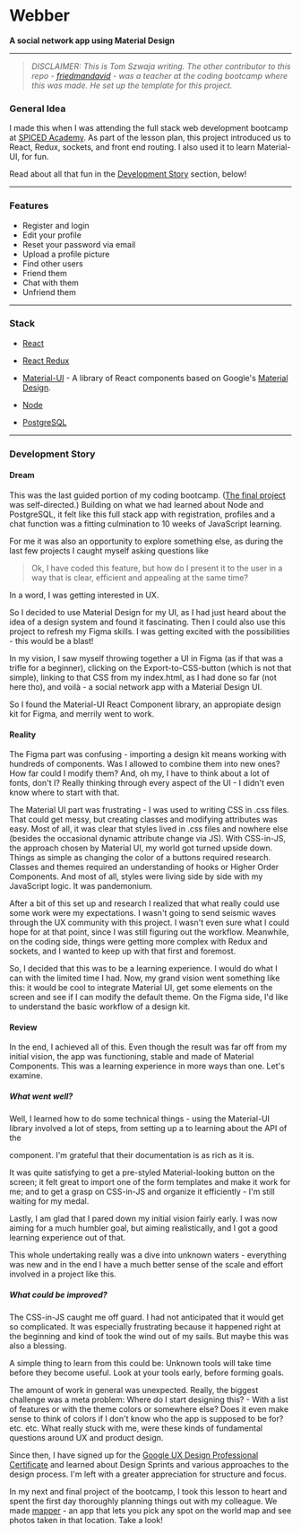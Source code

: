 # Webber

**A social network app using Material Design**

---

>   *DISCLAIMER: This is Tom Szwaja writing. The other contributor to this repo - [friedmandavid](https://github.com/friedmandavid) -  was a teacher at the coding bootcamp where this was made. He set up the template for this project.*

### General Idea

I made this when I was attending the full stack web development bootcamp at [SPICED Academy](https://www.spiced-academy.com/en). As part of the lesson plan, this project introduced us to React, Redux, sockets, and front end routing. I also used it to learn Material-UI, for fun.

Read about all that fun in the [Development Story](#development-story) section, below!

---

### Features

*   Register and login 
*   Edit your profile
*   Reset your password via email
*   Upload a profile picture 
*   Find other users
*   Friend them
*   Chat with them
*   Unfriend them

---

### Stack

*   [React](https://reactjs.org/)
*   [React Redux](https://react-redux.js.org/)
*   [Material-UI](https://material-ui.com/) - A library of React components based on Google's [Material Design](https://material.io/).

*   [Node](https://nodejs.org/en/about/)
*   [PostgreSQL](https://www.postgresql.org/about/)

---

<a id="development-story"> </a>

### Development Story

#### Dream

This was the last guided portion of my coding bootcamp. ([The final project](https://github.com/Return180bpm/imagerouter) was self-directed.) Building on what we had learned about Node and PostgreSQL, it felt like this full stack app with registration, profiles and a chat function was a fitting culmination to 10 weeks of JavaScript learning.

For me it was also an opportunity to explore something else, as during the last few projects I caught myself asking questions like

>   Ok, I have coded this feature, but how do I present it to the user in a way that is clear, efficient and appealing at the same time?

In a word, I was getting interested in UX.    

So I decided to use Material Design for my UI, as I had just heard about the idea of a design system and found it fascinating. Then I could also use this project to refresh my Figma skills. I was getting excited with the possibilities - this would be a blast!

In my vision, I saw myself throwing together a UI in Figma (as if that was a trifle for a beginner), clicking on the Export-to-CSS-button (which is not that simple), linking to that CSS from my index.html, as I had done so far (not here tho), and voilà - a social network app with a Material Design UI. 

So I found the Material-UI React Component library, an appropiate design kit for Figma, and merrily went to work. 

#### Reality

The Figma part was confusing - importing a design kit means working with hundreds of components. Was I allowed to combine them into new ones? How far could I modify them? And, oh my, I have to think about a lot of fonts, don't I? Really thinking through every aspect of the UI - I didn't even know where to start with that. 

The Material UI part was frustrating - I was used to writing CSS in .css files. That could get messy, but creating classes and modifying attributes was easy. Most of all, it was clear that styles lived in .css files and nowhere else (besides the occasional dynamic attribute change via JS). With CSS-in-JS, the approach chosen by Material UI, my world got turned upside down. Things as simple as changing the color of a buttons required research. Classes and themes required an understanding of hooks or Higher Order Components. And most of all, styles were living side by side with my JavaScript logic. It was pandemonium.

After a bit of this set up and research I realized that what really could use some work were my expectations. I wasn't going to send seismic waves through the UX community with this project. I wasn't even sure what I could hope for at that point, since I was still figuring out the workflow. Meanwhile, on the coding side, things were getting more complex with Redux and sockets, and I wanted to keep up with that first and foremost. 

So, I decided that this was to be a learning experience. I would do what I can with the limited time I had. Now, my grand vision went something like this: it would be cool to integrate Material UI, get some elements on the screen and see if I can modify the default theme. On the Figma side, I'd like to understand the basic workflow of a design kit.

#### Review

In the end, I achieved all of this. Even though the result was far off from my initial vision, the app was functioning, stable and made of Material Components. This was a learning experience in more ways than one. Let's examine. 

##### *What went well?*

Well, I learned how to do some technical things - using the Material-UI library involved a lot of steps, from setting up a <ThemeProvider> to learning about the API of the <form> component. I'm grateful that their documentation is as rich as it is. 

It was quite satisfying to get a pre-styled Material-looking button on the screen; it felt great to import one of the form templates and make it work for me; and to get a grasp on CSS-in-JS and organize it efficiently - I'm still waiting for my medal.

Lastly, I am glad that I pared down my initial vision fairly early. I was now aiming for a much humbler goal, but aiming realistically, and I got a good learning experience out of that. 

This whole undertaking really was a dive into unknown waters - everything was new and in the end I have a much better sense of the scale and effort involved in a project like this. 

##### *What could be improved?*

The CSS-in-JS caught me off guard. I had not anticipated that it would get so complicated. It was especially frustrating because it happened right at the beginning and kind of took the wind out of my sails. But maybe this was also a blessing. 

A simple thing to learn from this could be: Unknown tools will take time before they become useful. Look at your tools early, before forming goals.  

The amount of work in general was unexpected. Really, the biggest challenge was a meta problem: Where do I start designing this? -  With a list of features or with the theme colors or somewhere else? Does it even make sense to think of colors if I don't know who the app is supposed to be for? etc. etc. What really stuck with me, were these kinds of fundamental questions around UX and product design. 

Since then, I have signed up for the [Google UX Design Professional Certificate](https://www.coursera.org/professional-certificates/google-ux-design) and learned about Design Sprints and various approaches to the design process. I'm left with a greater appreciation for structure and focus. 

In my next and final project of the bootcamp, I took this lesson to heart and spent the first day thoroughly planning things out with my colleague. We made [mapper](https://github.com/Return180bpm/imagerouter)  - an app that lets you pick any spot on the world map and see photos taken in that location. Take a look!
